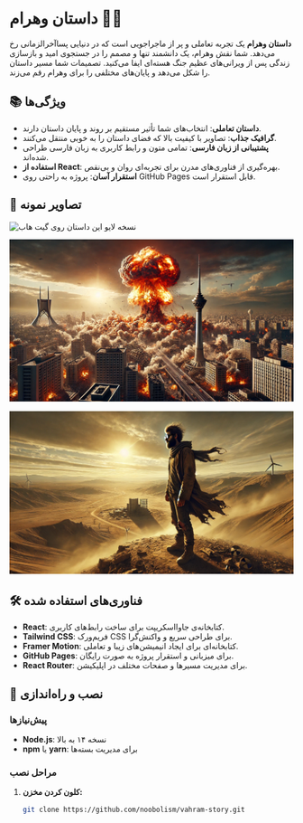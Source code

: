 # داستان وهرام 📖✨


**داستان وهرام** یک تجربه تعاملی و پر از ماجراجویی است که در دنیایی پساآخرالزمانی رخ می‌دهد. شما نقش وهرام، یک دانشمند تنها و مصمم را در جستجوی امید و بازسازی زندگی پس از ویرانی‌های عظیم جنگ هسته‌ای ایفا می‌کنید. تصمیمات شما مسیر داستان را شکل می‌دهد و پایان‌های مختلفی را برای وهرام رقم می‌زند.

## 📚 ویژگی‌ها

- **داستان تعاملی**: انتخاب‌های شما تأثیر مستقیم بر روند و پایان داستان دارند.
- **گرافیک جذاب**: تصاویر با کیفیت بالا که فضای داستان را به خوبی منتقل می‌کنند.
- **پشتیبانی از زبان فارسی**: تمامی متون و رابط کاربری به زبان فارسی طراحی شده‌اند.
- **استفاده از React**: بهره‌گیری از فناوری‌های مدرن برای تجربه‌ای روان و بی‌نقص.
- **استقرار آسان**: پروژه به راحتی روی GitHub Pages قابل استقرار است.

## 📸 تصاویر نمونه

![نسخه لایو این داستان روی گیت هاب](https://noobolism.github.io/vahram-story/#/)

![گام اول داستان](https://github.com/noobolism/vahram-story/blob/main/public/pic/1.webp?raw=true)

![انتخاب‌ها](https://github.com/noobolism/vahram-story/blob/main/public/pic/2.webp?raw=true)

## 🛠️ فناوری‌های استفاده شده

- **React**: کتابخانه‌ی جاوااسکریپت برای ساخت رابط‌های کاربری.
- **Tailwind CSS**: فریم‌ورک CSS برای طراحی سریع و واکنش‌گرا.
- **Framer Motion**: کتابخانه‌ای برای ایجاد انیمیشن‌های زیبا و تعاملی.
- **GitHub Pages**: برای میزبانی و استقرار پروژه به صورت رایگان.
- **React Router**: برای مدیریت مسیرها و صفحات مختلف در اپلیکیشن.

## 🚀 نصب و راه‌اندازی

### پیش‌نیازها

- **Node.js**: نسخه ۱۴ به بالا
- **npm** یا **yarn**: برای مدیریت بسته‌ها

### مراحل نصب

1. **کلون کردن مخزن:**

   ```bash
   git clone https://github.com/noobolism/vahram-story.git
